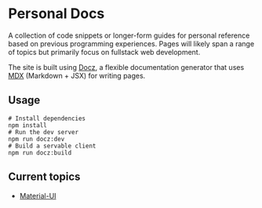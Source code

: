 # Personal Docs

A collection of code snippets or longer-form guides for personal reference based on previous programming experiences. Pages will likely span a range of topics but primarily focus on fullstack web development.

The site is built using [Docz](https://www.docz.site/), a flexible documentation generator that uses [MDX](https://mdxjs.com/) (Markdown + JSX) for writing pages.

## Usage

```
# Install dependencies
npm install
# Run the dev server
npm run docz:dev
# Build a servable client
npm run docz:build
```

## Current topics

- [Material-UI](https://material-ui.com/)
